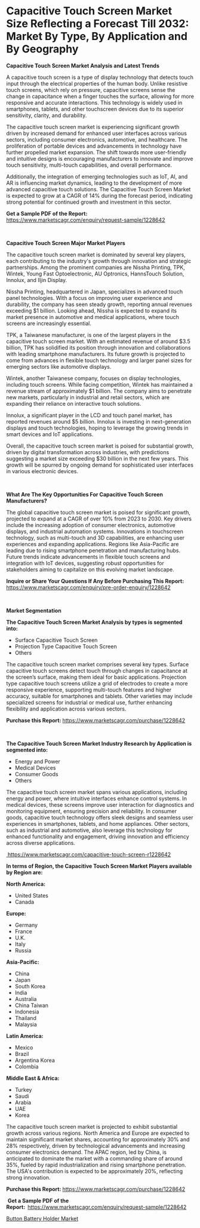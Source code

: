 <p><h1>Capacitive Touch Screen Market Size Reflecting a Forecast Till 2032: Market By Type, By Application and By Geography</h1></p><p><strong>Capacitive Touch Screen Market Analysis and Latest Trends</strong></p>
<p><p>A capacitive touch screen is a type of display technology that detects touch input through the electrical properties of the human body. Unlike resistive touch screens, which rely on pressure, capacitive screens sense the change in capacitance when a finger touches the surface, allowing for more responsive and accurate interactions. This technology is widely used in smartphones, tablets, and other touchscreen devices due to its superior sensitivity, clarity, and durability.</p><p>The capacitive touch screen market is experiencing significant growth driven by increased demand for enhanced user interfaces across various sectors, including consumer electronics, automotive, and healthcare. The proliferation of portable devices and advancements in technology have further propelled market expansion. The shift towards more user-friendly and intuitive designs is encouraging manufacturers to innovate and improve touch sensitivity, multi-touch capabilities, and overall performance.</p><p>Additionally, the integration of emerging technologies such as IoT, AI, and AR is influencing market dynamics, leading to the development of more advanced capacitive touch solutions. The Capacitive Touch Screen Market is expected to grow at a CAGR of 14% during the forecast period, indicating strong potential for continued growth and investment in this sector.</p></p>
<p><strong>Get a Sample PDF of the Report:&nbsp;</strong> <a href="https://www.marketscagr.com/enquiry/request-sample/1228642?utm_campaign=3440&utm_medium=2&utm_source=Github&utm_content=ia&utm_term=06042025&utm_id=capacitive-touch-screen">https://www.marketscagr.com/enquiry/request-sample/1228642</a></p>
<p>&nbsp;</p>
<p><strong>Capacitive Touch Screen Major Market Players</strong></p>
<p><p>The capacitive touch screen market is dominated by several key players, each contributing to the industry's growth through innovation and strategic partnerships. Among the prominent companies are Nissha Printing, TPK, Wintek, Young Fast Optoelectronic, AU Optronics, HannsTouch Solution, Innolux, and Iljin Display.</p><p>Nissha Printing, headquartered in Japan, specializes in advanced touch panel technologies. With a focus on improving user experience and durability, the company has seen steady growth, reporting annual revenues exceeding $1 billion. Looking ahead, Nissha is expected to expand its market presence in automotive and medical applications, where touch screens are increasingly essential.</p><p>TPK, a Taiwanese manufacturer, is one of the largest players in the capacitive touch screen market. With an estimated revenue of around $3.5 billion, TPK has solidified its position through innovation and collaborations with leading smartphone manufacturers. Its future growth is projected to come from advances in flexible touch technology and larger panel sizes for emerging sectors like automotive displays.</p><p>Wintek, another Taiwanese company, focuses on display technologies, including touch screens. While facing competition, Wintek has maintained a revenue stream of approximately $1 billion. The company aims to penetrate new markets, particularly in industrial and retail sectors, which are expanding their reliance on interactive touch solutions.</p><p>Innolux, a significant player in the LCD and touch panel market, has reported revenues around $5 billion. Innolux is investing in next-generation displays and touch technologies, hoping to leverage the growing trends in smart devices and IoT applications.</p><p>Overall, the capacitive touch screen market is poised for substantial growth, driven by digital transformation across industries, with predictions suggesting a market size exceeding $30 billion in the next few years. This growth will be spurred by ongoing demand for sophisticated user interfaces in various electronic devices.</p></p>
<p>&nbsp;</p>
<p><strong>What Are The Key Opportunities For Capacitive Touch Screen Manufacturers?</strong></p>
<p><p>The global capacitive touch screen market is poised for significant growth, projected to expand at a CAGR of over 10% from 2023 to 2030. Key drivers include the increasing adoption of consumer electronics, automotive displays, and industrial automation systems. Innovations in touchscreen technology, such as multi-touch and 3D capabilities, are enhancing user experiences and expanding applications. Regions like Asia-Pacific are leading due to rising smartphone penetration and manufacturing hubs. Future trends indicate advancements in flexible touch screens and integration with IoT devices, suggesting robust opportunities for stakeholders aiming to capitalize on this evolving market landscape.</p></p>
<p><strong>Inquire or Share Your Questions If Any Before Purchasing This Report:</strong> <a href="https://www.marketscagr.com/enquiry/pre-order-enquiry/1228642?utm_campaign=3440&utm_medium=2&utm_source=Github&utm_content=ia&utm_term=06042025&utm_id=capacitive-touch-screen">https://www.marketscagr.com/enquiry/pre-order-enquiry/1228642</a></p>
<p>&nbsp;</p>
<p><strong>Market Segmentation</strong></p>
<p><strong>The Capacitive Touch Screen Market Analysis by types is segmented into:</strong></p>
<p><ul><li>Surface Capacitive Touch Screen</li><li>Projection Type Capacitive Touch Screen</li><li>Others</li></ul></p>
<p><p>The capacitive touch screen market comprises several key types. Surface capacitive touch screens detect touch through changes in capacitance at the screen’s surface, making them ideal for basic applications. Projection type capacitive touch screens utilize a grid of electrodes to create a more responsive experience, supporting multi-touch features and higher accuracy, suitable for smartphones and tablets. Other varieties may include specialized screens for industrial or medical use, further enhancing flexibility and application across various sectors.</p></p>
<p><strong>Purchase this Report:&nbsp;</strong><a href="https://www.marketscagr.com/purchase/1228642?utm_campaign=3440&utm_medium=2&utm_source=Github&utm_content=ia&utm_term=06042025&utm_id=capacitive-touch-screen">https://www.marketscagr.com/purchase/1228642</a></p>
<p>&nbsp;</p>
<p><strong>The Capacitive Touch Screen Market Industry Research by Application is segmented into:</strong></p>
<p><ul><li>Energy and Power</li><li>Medical Devices</li><li>Consumer Goods</li><li>Others</li></ul></p>
<p><p>The capacitive touch screen market spans various applications, including energy and power, where intuitive interfaces enhance control systems. In medical devices, these screens improve user interaction for diagnostics and monitoring equipment, ensuring precision and reliability. In consumer goods, capacitive touch technology offers sleek designs and seamless user experiences in smartphones, tablets, and home appliances. Other sectors, such as industrial and automotive, also leverage this technology for enhanced functionality and engagement, driving innovation and efficiency across diverse applications.</p></p>
<p><a href="https://www.marketscagr.com/capacitive-touch-screen-r1228642?utm_campaign=3440&utm_medium=2&utm_source=Github&utm_content=ia&utm_term=06042025&utm_id=capacitive-touch-screen">&nbsp;https://www.marketscagr.com/capacitive-touch-screen-r1228642</a></p>
<p><strong>In terms of Region, the Capacitive Touch Screen Market Players available by Region are:</strong></p>
<p>
    <p> <strong> North America: </strong>
        <ul>
            <li>United States</li>
            <li>Canada</li>
        </ul>
        </p> 
    <p> <strong> Europe: </strong>
        <ul>
            <li>Germany</li>
            <li>France</li>
            <li>U.K.</li>
            <li>Italy</li>
            <li>Russia</li>
        </ul>
        </p> 
    <p> <strong> Asia-Pacific: </strong>
        <ul>
            <li>China</li>
            <li>Japan</li>
            <li>South Korea</li>
            <li>India</li>
            <li>Australia</li>
            <li>China Taiwan</li>
            <li>Indonesia</li>
            <li>Thailand</li>
            <li>Malaysia</li>
        </ul>
        </p> 
    <p> <strong> Latin America: </strong>
        <ul>
            <li>Mexico</li>
            <li>Brazil</li>
            <li>Argentina Korea</li>
            <li>Colombia</li>
        </ul>
        </p> 
    <p> <strong> Middle East & Africa: </strong>
        <ul>
            <li>Turkey</li>
            <li>Saudi</li>
            <li>Arabia</li>
            <li>UAE</li>
            <li>Korea</li>
        </ul>
    </p>
    </p>
<p><p>The capacitive touch screen market is projected to exhibit substantial growth across various regions. North America and Europe are expected to maintain significant market shares, accounting for approximately 30% and 28% respectively, driven by technological advancements and increasing consumer electronics demand. The APAC region, led by China, is anticipated to dominate the market with a commanding share of around 35%, fueled by rapid industrialization and rising smartphone penetration. The USA's contribution is expected to be approximately 20%, reflecting strong innovation.</p></p>
<p><strong>Purchase this Report: </strong><a href="https://www.marketscagr.com/purchase/1228642?utm_campaign=3440&utm_medium=2&utm_source=Github&utm_content=ia&utm_term=06042025&utm_id=capacitive-touch-screen">https://www.marketscagr.com/purchase/1228642</a></p>
<p>&nbsp;<strong>Get a Sample PDF of the Report:&nbsp;&nbsp;</strong><a href="https://www.marketscagr.com/enquiry/request-sample/1228642?utm_campaign=3440&utm_medium=2&utm_source=Github&utm_content=ia&utm_term=06042025&utm_id=capacitive-touch-screen">https://www.marketscagr.com/enquiry/request-sample/1228642</a></p>
<p><strong></strong></p>
<p><p><a href="https://github.com/fraryatena85/Market-Research-Report-List-1/blob/main/button-battery-holder-market.md?utm_campaign=3440&utm_medium=2&utm_source=Github&utm_content=ia&utm_term=06042025&utm_id=capacitive-touch-screen">Button Battery Holder Market</a></p></p>